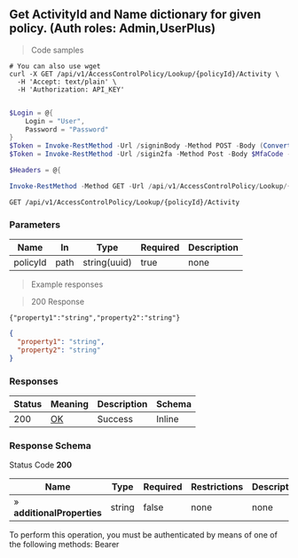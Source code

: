 
## Get ActivityId and Name dictionary for given policy. (Auth roles: Admin,UserPlus)

<a id="opIdGetActivityLookupForPolicyAsync"></a>

> Code samples

```shell
# You can also use wget
curl -X GET /api/v1/AccessControlPolicy/Lookup/{policyId}/Activity \
  -H 'Accept: text/plain' \
  -H 'Authorization: API_KEY'

```

```powershell

$Login = @{
    Login = "User",
    Password = "Password"
}
$Token = Invoke-RestMethod -Url /signinBody -Method POST -Body (ConvertTo-Json $Login)
$Token = Invoke-RestMethod -Url /sigin2fa -Method Post -Body $MfaCode -Headers @{Authorization: "Bearer $Token"}

$Headers = @{

Invoke-RestMethod -Method GET -Url /api/v1/AccessControlPolicy/Lookup/{policyId}/Activity
```

`GET /api/v1/AccessControlPolicy/Lookup/{policyId}/Activity`

<h3 id="get-activityid-and-name-dictionary-for-given-policy.-(auth-roles:-admin,userplus)-parameters">Parameters</h3>

|Name|In|Type|Required|Description|
|---|---|---|---|---|
|policyId|path|string(uuid)|true|none|

> Example responses

> 200 Response

```
{"property1":"string","property2":"string"}
```

```json
{
  "property1": "string",
  "property2": "string"
}
```

<h3 id="get-activityid-and-name-dictionary-for-given-policy.-(auth-roles:-admin,userplus)-responses">Responses</h3>

|Status|Meaning|Description|Schema|
|---|---|---|---|
|200|[OK](https://tools.ietf.org/html/rfc7231#section-6.3.1)|Success|Inline|

<h3 id="get-activityid-and-name-dictionary-for-given-policy.-(auth-roles:-admin,userplus)-responseschema">Response Schema</h3>

Status Code **200**

|Name|Type|Required|Restrictions|Description|
|---|---|---|---|---|
|» **additionalProperties**|string|false|none|none|

<aside class="warning">
To perform this operation, you must be authenticated by means of one of the following methods:
Bearer
</aside>


